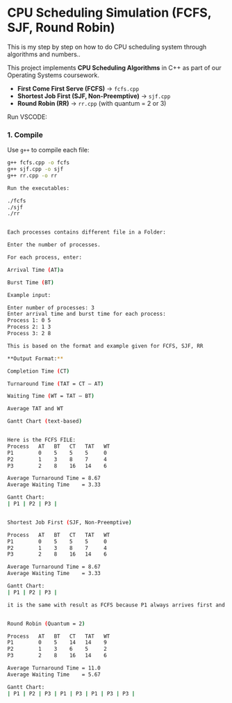 # CPU Scheduling Simulation (FCFS, SJF, Round Robin)


This is my step by step on how to do CPU scheduling system through algorithms and numbers..


This project implements **CPU Scheduling Algorithms** in C++ as part of our Operating Systems coursework.  

- **First Come First Serve (FCFS)** → `fcfs.cpp`
- **Shortest Job First (SJF, Non-Preemptive)** → `sjf.cpp`
- **Round Robin (RR)** → `rr.cpp` (with quantum = 2 or 3)


Run VSCODE:

### 1. Compile
Use `g++` to compile each file:

```bash
g++ fcfs.cpp -o fcfs
g++ sjf.cpp -o sjf
g++ rr.cpp -o rr

Run the executables:

./fcfs
./sjf
./rr


Each processes contains different file in a Folder:

Enter the number of processes.

For each process, enter:

Arrival Time (AT)a

Burst Time (BT)

Example input:

Enter number of processes: 3
Enter arrival time and burst time for each process:
Process 1: 0 5
Process 2: 1 3
Process 3: 2 8

This is based on the format and example given for FCFS, SJF, RR

**Output Format:**

Completion Time (CT)

Turnaround Time (TAT = CT – AT)

Waiting Time (WT = TAT – BT)

Average TAT and WT

Gantt Chart (text-based)


Here is the FCFS FILE:
Process   AT   BT   CT   TAT   WT
P1        0    5    5    5     0
P2        1    3    8    7     4
P3        2    8    16   14    6

Average Turnaround Time = 8.67
Average Waiting Time    = 3.33

Gantt Chart:
| P1 | P2 | P3 |


Shortest Job First (SJF, Non-Preemptive)

Process   AT   BT   CT   TAT   WT
P1        0    5    5    5     0
P2        1    3    8    7     4
P3        2    8    16   14    6

Average Turnaround Time = 8.67
Average Waiting Time    = 3.33

Gantt Chart:
| P1 | P2 | P3 |

it is the same with result as FCFS because P1 always arrives first and runs to complete it.


Round Robin (Quantum = 2)

Process   AT   BT   CT   TAT   WT
P1        0    5    14   14    9
P2        1    3    6    5     2
P3        2    8    16   14    6

Average Turnaround Time = 11.0
Average Waiting Time    = 5.67

Gantt Chart:
| P1 | P2 | P3 | P1 | P3 | P1 | P3 | P3 |

